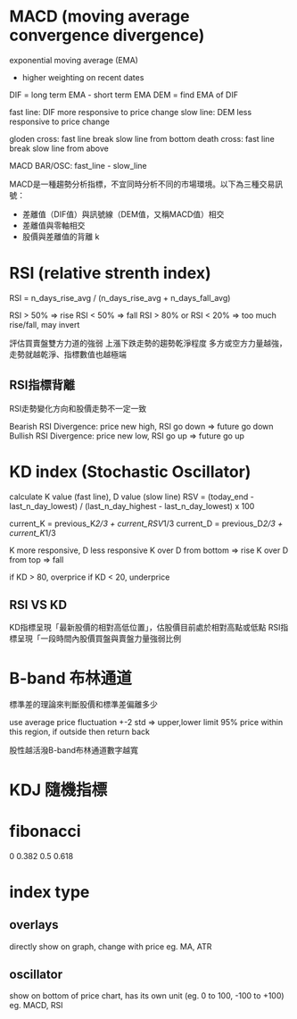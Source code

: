 # MACD (moving average convergence divergence)
exponential moving average (EMA)
- higher weighting on recent dates

DIF = long term EMA - short term EMA
DEM = find EMA of DIF

fast line: DIF more responsive to price change
slow line: DEM less responsive to price change

gloden cross: fast line break slow line from bottom
death cross: fast line break slow line from above

MACD BAR/OSC: fast_line - slow_line

MACD是一種趨勢分析指標，不宜同時分析不同的市場環境。以下為三種交易訊號：
- 差離值（DIF值）與訊號線（DEM值，又稱MACD值）相交
- 差離值與零軸相交
- 股價與差離值的背離
k

# RSI (relative strenth index)
RSI = n_days_rise_avg / (n_days_rise_avg + n_days_fall_avg)

RSI > 50%              => rise
RSI < 50%              => fall
RSI > 80% or RSI < 20% => too much rise/fall, may invert

評估買賣盤雙方力道的強弱
上漲下跌走勢的趨勢乾淨程度
多方或空方力量越強，走勢就越乾淨、指標數值也越極端

## RSI指標背離
RSI走勢變化方向和股價走勢不一定一致

Bearish RSI Divergence: price new high, RSI go down => future go down
Bullish RSI Divergence: price new low, RSI go up => future go up


# KD index (Stochastic Oscillator)
calculate K value (fast line), D value (slow line)
RSV = (today_end - last_n_day_lowest) / (last_n_day_highest - last_n_day_lowest) x 100

current_K = previous_K*2/3 + current_RSV*1/3
current_D = previous_D*2/3 + current_K*1/3

K more responsive, D less responsive
K over D from bottom => rise
K over D from top => fall

if KD > 80, overprice
if KD < 20, underprice


## RSI VS KD
KD指標呈現「最新股價的相對高低位置」，估股價目前處於相對高點或低點
RSI指標呈現「一段時間內股價買盤與賣盤力量強弱比例


# B-band 布林通道
標準差的理論來判斷股價和標準差偏離多少

use average price fluctuation +-2 std => upper,lower limit
95% price within this region, if outside then return back

股性越活潑B-band布林通道數字越寬


# KDJ 隨機指標



# fibonacci
0
0.382
0.5
0.618





# index type
## overlays
directly show on graph, change with price
eg. MA, ATR

## oscillator
show on bottom of price chart, has its own unit (eg. 0 to 100, -100 to +100)
eg. MACD, RSI












